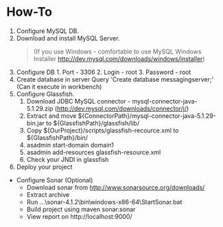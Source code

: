 # How-To

1. Configure MySQL DB.
 1. Download and install MySQL Server. 
	> (If you use Windows - comfortable to use MySQL Windows Installer http://dev.mysql.com/downloads/windows/installer)
 2. Configure DB
		1. Port - 3306
		2. Login - root
		3. Password - root
 3. Create database in server
		Query 'Create database messagingserver;' (Can it execute in workbench)
2. Configure Glassfish.
	1. Download JDBC MySQL connector - mysql-connector-java-5.1.29.zip (http://dev.mysql.com/downloads/connector/j/)
	2. Extract and move ${ConnectorPath}/mysql-connector-java-5.1.29-bin.jar to ${GlassfishPath}/glassfish/lib/
	3. Copy ${OurProject}/scripts/glassfish-recource.xml to ${GlassfishPath}/bin/
	4. asadmin start-domain domain1
	5. asadmin add-resources glassfish-resource.xml
	6. Check your JNDI in glassfish
3. Deploy your project

* Configure Sonar (Optional)
	- Download sonar from http://www.sonarsource.org/downloads/
	- Extract archive
	- Run  ...\sonar-4.1.2\bin\windows-x86-64\StartSonar.bat
	- Build project using maven sonar:sonar
	- View report on http://localhost:9000/